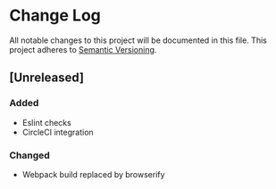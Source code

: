 # Change Log
All notable changes to this project will be documented in this file.
This project adheres to [Semantic Versioning](http://semver.org/).

## [Unreleased]
### Added
- Eslint checks
- CircleCI integration
### Changed
- Webpack build replaced by browserify
